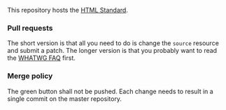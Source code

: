 This repository hosts the [HTML Standard](https://html.spec.whatwg.org/).

### Pull requests

The short version is that all you need to do is change the `source` resource and submit a patch. The longer version is that you probably want to read the [WHATWG FAQ](https://wiki.whatwg.org/wiki/FAQ) first.

### Merge policy

The green button shall not be pushed. Each change needs to result in a single commit on the master repository.
